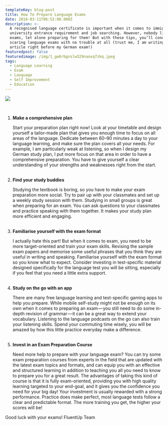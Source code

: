 ```yaml
---
templateKey: blog-post
title: How To Prepare Language Exams
date: 2018-03-11T06:52:00.000Z
description: >-
  A recognised language certificate is important when it comes to immigration,
  university entrance requirement and job searching. However, nobody likes
  exams, let alone preparing for them! But with these tips, you’ll conquer those
  scaring language exams with no trouble at all (trust me, I am writing this
  article right before my German exam!)
featuredpost: false
featuredimage: /img/1_gw6rbgnslw329naoxq7zkq.jpeg
tags:
  - Language Learning
  - Exam
  - Language
  - Self Improvement
  - Education
---
```

![](/img/1_gw6rbgnslw329naoxq7zkq.jpeg)

<br>

1.  **Make a comprehensive plan** <p>Start your preparation plan right now! Look at your timetable and design yourself a tailor-made plan that gives you enough time to focus on all areas of the language. Dedicate between 60–90 minutes a day to your language learning, and make sure the plan covers all your needs. For example, I am particularly weak at listening, so when I design my German study plan, I put more focus on that area in order to have a comprehensive preparation. You have to give yourself a clear understanding of your strengths and weaknesses right from the start.</p><br>
2. **Find your study buddies** <p>Studying the textbook is boring, so you have to make your exam preparation more social. Try to pair up with your classmates and set up a weekly study session with them. Studying in small groups is great when preparing for an exam. You can ask questions to your classmates and practice speaking with them together. It makes your study plan more efficient and engaging.</p><br>
3. **Familiarise yourself with the exam format** <p>I actually hate this part! But when it comes to exam, you need to be more target-oriented and train your exam skills. Revising the sample exam papers and memorise some useful phrases that you think they are useful in writing and speaking. Familiarise yourself with the exam format so you know what to expect. Consider investing in test-specific material designed specifically for the language test you will be sitting, especially if you feel that you need a little extra support.</p><br>
4. **Study on the go with an app** <p>There are many free language learning and test-specific gaming apps to help you prepare. While mobile self-study might not be enough on its own when it comes to preparing an exam — you still need to do some in-depth revision of grammar — it can be a great way to extend your vocabulary. Listening to the language podcasts on the go can also train your listening skills. Spend your commuting time wisely, you will be amazed by how this little practice everyday make a difference.</p><br>
5.  **Invest in an Exam Preparation Course** <p>Need more help to prepare with your language exam? You can try some exam preparation courses from experts in the field that are updated with the latest exam topics and formats, and can equip you with an effective and structured learning in addition to teaching you all you need to know to prepare you for a great result. The advantages of taking this kind of course is that it is fully exam-oriented, providing you with high quality learning targeted to your end-goal, and it gives you the confidence you need for your big day! Your investment is usually rewarded with a strong performance. Practice does make perfect, most language tests follow a clear and predictable format. The more training you get, the higher your scores will be!
   
   Good luck with your exams!
   FluentUp Team</p><br>

